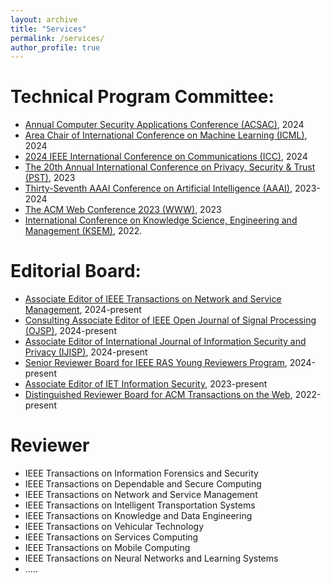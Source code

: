 ```yaml
---
layout: archive
title: "Services"
permalink: /services/
author_profile: true
---
```

Technical Program Committee:
======
* [Annual Computer Security Applications Conference (ACSAC)](https://www.acsac.org), 2024
* [Area Chair of International Conference on Machine Learning (ICML)](https://icml.cc/), 2024
* [2024 IEEE International Conference on Communications (ICC)](https://icc2024.ieee-icc.org/), 2024
* [The 20th Annual International Conference on Privacy, Security & Trust (PST)](https://pstnet.ca/), 2023
* [Thirty-Seventh AAAI Conference on Artificial Intelligence (AAAI)](https://aaai.org/Conferences/AAAI-23/), 2023-2024
* [The ACM Web Conference 2023 (WWW)](https://www2023.thewebconf.org/), 2023
* [International Conference on Knowledge Science, Engineering and Management (KSEM)](https://ksem22.smart-conf.net/committee.html), 2022.
  
Editorial Board:
======
* [Associate Editor of IEEE Transactions on Network and Service Management](https://www.comsoc.org/publications/journals/ieee-tnsm/ieee-transactions-network-and-service-management-editorial-board), 2024-present
* [Consulting Associate Editor of IEEE Open Journal of Signal Processing (OJSP)](https://signalprocessingsociety.org/publications-resources/ieee-open-journal-signal-processing/advisoryeditorial-board), 2024-present
* [Associate Editor of International Journal of Information Security and Privacy (IJISP)](https://www.igi-global.com/journals/open-access/reviewers/international-journal-information-security-privacy/1096), 2024-present
* [Senior Reviewer Board for IEEE RAS Young Reviewers Program](https://www.ieee-ras.org/students/young-reviewers-program), 2024-present
* [Associate Editor of IET Information Security](https://www.hindawi.com/journals/ietis/editors/), 2023-present
* [Distinguished Reviewer Board for ACM Transactions on the Web](https://dl.acm.org/journal/tweb), 2022-present

Reviewer
======
* IEEE Transactions on Information Forensics and Security
* IEEE Transactions on Dependable and Secure Computing
* IEEE Transactions on Network and Service Management
* IEEE Transactions on Intelligent Transportation Systems
* IEEE Transactions on Knowledge and Data Engineering
* IEEE Transactions on Vehicular Technology
* IEEE Transactions on Services Computing
* IEEE Transactions on Mobile Computing
* IEEE Transactions on Neural Networks and Learning Systems
* .....
